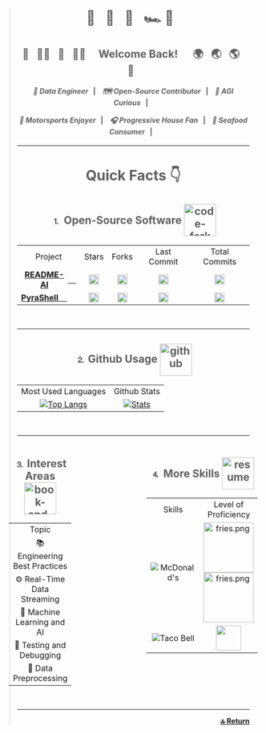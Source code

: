 <!-- Header -->
> <div align="center">
>     <h1>
>         🌊&nbsp;&nbsp;
>         🌴&nbsp;&nbsp;
>         🏰&nbsp;&nbsp;
>         🏎️&nbsp;💨&nbsp;&nbsp;
>     </h1>
>     <h2>
>         🛫&nbsp;&nbsp;
>         🙋‍♀️&nbsp;&nbsp;
>         🙋&nbsp;&nbsp;
>         🙋‍♂️&nbsp;&nbsp;&nbsp;&nbsp;
>         Welcome Back!
>         &nbsp;&nbsp;&nbsp;&nbsp;
>         🌍&nbsp;&nbsp;
>         🌏&nbsp;&nbsp;
>         🌎&nbsp;&nbsp;
>         🛬&nbsp;&nbsp;
>     </h2>
>     <h4>
>         <i>📍 Data Engineer</i>&nbsp;&nbsp;&nbsp;<strong>|</strong>&nbsp;&nbsp;&nbsp;
>         <i>🗺 Open-Source Contributor</i>&nbsp;&nbsp;&nbsp;<strong>|</strong>&nbsp;&nbsp;&nbsp;
>         <i>🤖 AGI Curious</i>&nbsp;&nbsp;&nbsp;<strong>|</strong>&nbsp;&nbsp;&nbsp;
>         <br><br>
>         <i>🏁 Motorsports Enjoyer</i>&nbsp;&nbsp;&nbsp;<strong>|</strong>&nbsp;&nbsp;&nbsp;
>         <i>🎧 Progressive House Fan</i>&nbsp;&nbsp;&nbsp;<strong>|</strong>&nbsp;&nbsp;&nbsp;
>         <i>🍣 Seafood Consumer</i>&nbsp;&nbsp;&nbsp;<strong>|</strong>&nbsp;&nbsp;&nbsp;
>         </td>
> </div>
> <hr>
> <div align="center"><h1><strong>Quick Facts 👇</strong></h1></div>
> 
>
> <!-- Open-Source Software -->
> <div align="center">
>   <h2>
>     <div style="display: inline-block;">
>       <span style="vertical-align: middle;">⒈ Open-Source Software</span>
>       <img width="64" height="64" src="https://img.icons8.com/nolan/64/1A6DFF/C822FF/code-fork.png"
>         style="vertical-align: middle;" alt="code-fork" />
>     </div>
>   </h2>
>   <table>
>     <tr>
>       <td align="center">Project</td>
>       <td align="center">Stars</td>
>       <td align="center">Forks</td>
>       <td align="center">Last Commit</td>
>       <td align="center">Total Commits</td>
>     </tr>
>     <tr>
>       <td align="center">
>         <a href="https://github.com/eli64s/README-AI" style="display: flex; align-items: center;">
>           <strong>README-AI</strong>&nbsp;&nbsp;&nbsp;&nbsp;
>         </a>
>       </td>
>       <td align="center">
>         <a href="https://github.com/eli64s/README-AI">
>           <img src="https://img.shields.io/github/stars/eli64s/README-AI?style=social&color=4F7DB3"
>             alt="README-AI Stars" height="20">
>         </a>
>       </td>
>       <td align="center">
>         <a href="https://github.com/eli64s/README-AI">
>           <img src="https://img.shields.io/github/forks/eli64s/README-AI?style=social&color=4F7DB3"
>             alt="README-AI Forks" height="20">
>         </a>
>       </td>
>       <td align="center">
>         <a href="https://github.com/eli64s/README-AI">
>           <img src="https://img.shields.io/github/last-commit/eli64s/README-AI?style=social&color=4F7DB3"
>             alt="README-AI Last Commit" height="20">
>         </a>
>       </td>
>       <td align="center">
>         <a href="https://github.com/eli64s/README-AI">
>           <img src="https://img.shields.io/github/commit-activity/y/eli64s/README-AI?style=social&color=4F7DB3"
>             alt="README-AI Total Commits" height="20">
>         </a>
>       </td>
>     </tr>
>     <tr>
>       <td align="center">
>         <a href="https://github.com/eli64s/PyraShell" style="display: flex; align-items: center;">
>           <strong>PyraShell</strong>&nbsp;&nbsp;&nbsp;&nbsp;
>         </a>
>       </td>
>       <td align="center">
>         <a href="https://github.com/eli64s/PyraShell">
>           <img src="https://img.shields.io/github/stars/eli64s/PyraShell?style=social&color=4F7DB3"
>             alt="PyraShell Stars" height="20">
>         </a>
>       </td>
>       <td align="center">
>         <a href="https://github.com/eli64s/PyraShell">
>           <img src="https://img.shields.io/github/forks/eli64s/PyraShell?style=social&color=4F7DB3"
>             alt="PyraShell Forks" height="20">
>         </a>
>       </td>
>       <td align="center">
>         <a href="https://github.com/eli64s/PyraShell">
>           <img src="https://img.shields.io/github/last-commit/eli64s/PyraShell?style=social&color=4F7DB3"
>             alt="PyraShell Last Commit" height="20">
>         </a>
>       </td>
>       <td align="center">
>         <a href="https://github.com/eli64s/PyraShell">
>           <img src="https://img.shields.io/github/commit-activity/y/eli64s/PyraShell?style=social&color=4F7DB3"
>             alt="PyraShell Total Commits" height="20">
>         </a>
>       </td>
>     </tr>
>   </table>
> </div>
> <br>
> <hr>
>
> 
> <!-- Github Usage Statistics -->
> <div align="center">
>     <h2>
>         <div style="display: inline-block;">
>             <span style="display: inline-block;">⒉ Github Usage</span>
>             <img width="64" height="64" src="https://img.icons8.com/nolan/64/1A6DFF/C822FF/github.png"
>                 style="vertical-align: middle;" alt="github" />
>         </div>
>     </h2>
>     <table>
>         <tr>
>             <td align="center">
>                 Most Used Languages
>             </td>
>             <td align="center">
>                 Github Stats
>             </td>
>         </tr>
>         <tr>
>             <td align="center">
>                 <a href="https://github.com/anuraghazra/github-readme-stats">
>                     <img src="https://github-readme-stats.vercel.app/api/top-langs/?username=eli64s&layout=compact&theme=cobalt"
>                         alt="Top Langs">
>                 </a>
>             </td>
>             <td align="center">
>                 <a href="https://github.com/anuraghazra/github-readme-stats">
>                     <img src="https://github-readme-stats.vercel.app/api?username=eli64s&theme=cobalt&count_private=true&include_all_commits=true&show_icons=true&include_all_commits=true&custom_title=%20%GitHub%20%Stats"
>                         alt="Stats">
>                 </a>
>             </td>
>         </tr>
>     </table>
> </div>
> <br>
> <hr>
> 
> 
> <!-- Interests, Studies, and Skills -->
> <div align="center">
>     <div style="display: flex; justify-content: center; gap: 50px;">
>         <div>
>             <div align="center">
>                 <h2>
>                     <div style="display: inline-block;">
>                         <span style="vertical-align: middle;">⒊ Interest Areas</span>
>                         <img width="64" height="64"
>                             src="https://img.icons8.com/nolan/64/1A6DFF/C822FF/book-and-pencil.png"
>                             style="vertical-align: middle;" alt="book-and-pencil" />
>                     </div>
>                 </h2>
>             </div>
>             <table>
>                 <tr>
>                     <td align="center">
>                         Topic
>                     </td>
>                 </tr>
>                 <tr>
>                     <td align="center">📚 Engineering Best Practices</td>
>                 </tr>
>                 <tr>
>                     <td align="center">⚙️ Real-Time Data Streaming</td>
>                 </tr>
>                 <tr>
>                     <td align="center">🤖 Machine Learning and AI</td>
>                 </tr>
>                 <tr>
>                     <td align="center">🧪 Testing and Debugging</td>
>                 </tr>
>                 <tr>
>                     <td align="center">🔄 Data Preprocessing</td>
>                 </tr>
>             </table>
>         </div>
>         <br>
>         <hr>
>         <div>
>             <div>
>                 <div align="center">
>                     <h2>
>                         <div style="display: inline-block;">
>                             <span style="vertical-align: middle;">⒋ More Skills</span>
>                             <img width="64" height="64" src="https://img.icons8.com/nolan/64/1A6DFF/C822FF/resume.png"
>                                 style="vertical-align: middle;" alt="resume" />
>                         </div>
>                     </h2>
>                 </div>
>                 <table>
>                     <tr>
>                         <td align="center">
>                             Skills
>                         </td>
>                         <td align="center">
>                             Level of Proficiency
>                         </td>
>                     </tr>
>                     <td align="center"><img
>                             src="https://img.shields.io/badge/McDonald's-FBC817.svg?style=for-the-badge&logo=McDonald's&logoColor=black"
>                             alt="McDonald's"></td>
>                     <td align="center"><img src="https://img.icons8.com/color/256/mcdonalds-french-fries.png"
>                             alt="fries.png" width="100"> <img
>                             src="https://img.icons8.com/color/256/mcdonalds-french-fries.png" alt="fries.png"
>                             width="100"></td>
>                     </tr>
>                     <tr>
>                         <td align="center"><img
>                                 src="https://img.shields.io/badge/Taco%20Bell-38096C.svg?style=for-the-badge&logo=Taco-Bell&logoColor=white"
>                                 alt="Taco Bell"></td>
>                         <td align="center"><img
>                                 src="https://images-wixmp-ed30a86b8c4ca887773594c2.wixmp.com/f/9d373171-dec6-4799-b610-39da08d39942/dcmxqxj-de4517e6-0d36-4d0c-9457-fc710b9d32cf.png/v1/fill/w_800,h_308,strp/cute_tacos_by_biblio_dcmxqxj-fullview.png?token=eyJ0eXAiOiJKV1QiLCJhbGciOiJIUzI1NiJ9.eyJzdWIiOiJ1cm46YXBwOjdlMGQxODg5ODIyNjQzNzNhNWYwZDQxNWVhMGQyNmUwIiwiaXNzIjoidXJuOmFwcDo3ZTBkMTg4OTgyMjY0MzczYTVmMGQ0MTVlYTBkMjZlMCIsIm9iaiI6W1t7ImhlaWdodCI6Ijw9MzA4IiwicGF0aCI6IlwvZlwvOWQzNzMxNzEtZGVjNi00Nzk5LWI2MTAtMzlkYTA4ZDM5OTQyXC9kY214cXhqLWRlNDUxN2U2LTBkMzYtNGQwYy05NDU3LWZjNzEwYjlkMzJjZi5wbmciLCJ3aWR0aCI6Ijw9ODAwIn1dXSwiYXVkIjpbInVybjpzZXJ2aWNlOmltYWdlLm9wZXJhdGlvbnMiXX0.EWRRpGbXETzJ71LdlJvq3uQ8twwMbNXrwQWCaabz1z8"
>                                 height="50"></td>
>                 </tr>
>             </table>
>         </div>
>     </div>
> </div>
> <br>
> <hr>
> <div align="center">
>     <p align="right">
>         <a href="#top">
>             <b>🔝 Return</b>
>         </a>
>     </p>
> </div>


<!--**eli64s/eli64s** is a ✨ _special_ ✨ repository because its `README.md` (this file) appears on your GitHub profile.
Here are some ideas to get you started:
- 🔭 I’m currently working on ...
- 🌱 I’m currently learning ...
- 👯 I’m looking to collaborate on ...
- 🤔 I’m looking for help with ...
- 💬 Ask me about ...
- 📫 How to reach me: ...
- 😄 Pronouns: ...
- ⚡ Fun fact: ...
-->
